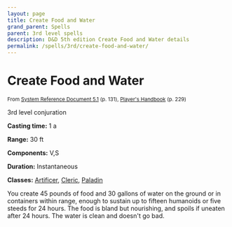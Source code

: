 ```yaml
---
layout: page
title: Create Food and Water
grand_parent: Spells
parent: 3rd level spells 
description: D&D 5th edition Create Food and Water details
permalink: /spells/3rd/create-food-and-water/
---
```


# Create Food and Water

<small>From <a target="_blank" href="https://media.wizards.com/2016/downloads/DND/SRD-OGL_V5.1.pdf">System Reference Document 5.1</a> (p. 131), <a target="_blank" href="https://dnd.wizards.com/products/tabletop-games/rpg-products/rpg_playershandbook">Player's Handbook</a> (p. 229)</small>


3rd level conjuration

**Casting time:** 1 a

**Range:** 30 ft

**Components:** V,S 

**Duration:** Instantaneous

**Classes:** [Artificer](/classes/artificer/), [Cleric](/classes/cleric/), [Paladin](/classes/paladin/)

You create 45 pounds of food and 30 gallons of water on the ground or in containers within range, enough to sustain up to fifteen humanoids or five steeds for 24 hours. The food is bland but nourishing, and spoils if uneaten after 24 hours. The water is clean and doesn't go bad.